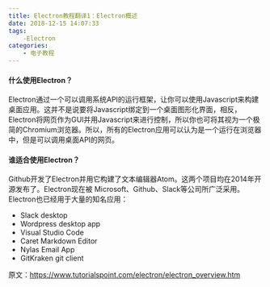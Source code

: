 ```yaml
---
title: Electron教程翻译1：Electron概述
date: 2018-12-15 14:07:33
tags:
    -Electron
categories: 
    - 电子教程
---
```


#### 什么使用Electron？
Electron通过一个可以调用系统API的运行框架，让你可以使用Javascript来构建桌面应用。这并不是说要将Javascript绑定到一个桌面图形化界面，相反，Electron将网页作为GUI并用Javascript来进行控制，所以你也可将其视为一个极简的Chromium浏览器。所以，所有的Electron应用可以认为是一个运行在浏览器中，但是可以调用桌面API的网页。
#### 谁适合使用Electron？
Github开发了Electron并用它构建了文本编辑器Atom。这两个项目均在2014年开源发布了。Electron现在被 Microsoft、Github、Slack等公司所广泛采用。Electron也已经用于大量的知名应用：

* Slack desktop
* Wordpress desktop app
* Visual Studio Code
* Caret Markdown Editor
* Nylas Email App
* GitKraken git client

原文：https://www.tutorialspoint.com/electron/electron_overview.htm